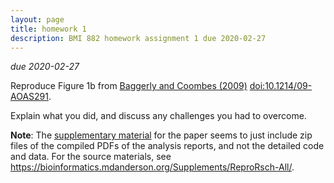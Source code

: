 ```yaml
---
layout: page
title: homework 1
description: BMI 882 homework assignment 1 due 2020-02-27
---
```


_due 2020-02-27_

Reproduce Figure 1b from [Baggerly and Coombes
(2009)](https://projecteuclid.org/download/pdfview_1/euclid.aoas/1267453942)
[doi:10.1214/09-AOAS291](https://doi.org/10.1214/09-AOAS291).

Explain what you did, and discuss any challenges you had to overcome.

**Note**: The [supplementary
material](https://projecteuclid.org/euclid.aoas/1267453942#supplemental)
for the paper seems to just include zip files of the compiled PDFs of
the analysis reports, and not the detailed code and data.  For the
source materials, see <https://bioinformatics.mdanderson.org/Supplements/ReproRsch-All/>.
